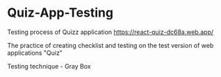 # Quiz-App-Testing
Testing process of Quizz application https://react-quiz-dc68a.web.app/

The practice of creating checklist and testing on the test version of web applications "Quiz"

Testing technique - Gray Box
